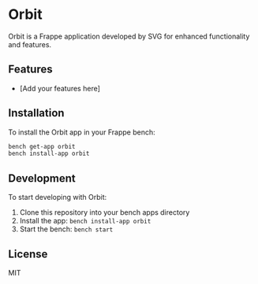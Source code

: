 # Orbit

Orbit is a Frappe application developed by SVG for enhanced functionality and features.

## Features

- [Add your features here]

## Installation

To install the Orbit app in your Frappe bench:

```bash
bench get-app orbit
bench install-app orbit
```

## Development

To start developing with Orbit:

1. Clone this repository into your bench apps directory
2. Install the app: `bench install-app orbit`
3. Start the bench: `bench start`

## License

MIT
